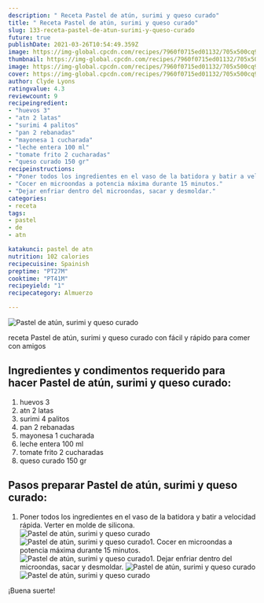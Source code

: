 ```yaml
---
description: " Receta Pastel de atún, surimi y queso curado"
title: " Receta Pastel de atún, surimi y queso curado"
slug: 133-receta-pastel-de-atun-surimi-y-queso-curado
future: true
publishDate: 2021-03-26T10:54:49.359Z
image: https://img-global.cpcdn.com/recipes/7960f0715ed01132/705x500cq90/pastel-de-atun-surimi-y-queso-curado-foto-principal.jpg
thumbnail: https://img-global.cpcdn.com/recipes/7960f0715ed01132/705x500cq90/pastel-de-atun-surimi-y-queso-curado-foto-principal.jpg
image: https://img-global.cpcdn.com/recipes/7960f0715ed01132/705x500cq90/pastel-de-atun-surimi-y-queso-curado-foto-principal.jpg
cover: https://img-global.cpcdn.com/recipes/7960f0715ed01132/705x500cq90/pastel-de-atun-surimi-y-queso-curado-foto-principal.jpg
author: Clyde Lyons
ratingvalue: 4.3
reviewcount: 9
recipeingredient:
- "huevos 3"
- "atn 2 latas"
- "surimi 4 palitos"
- "pan 2 rebanadas"
- "mayonesa 1 cucharada"
- "leche entera 100 ml"
- "tomate frito 2 cucharadas"
- "queso curado 150 gr"
recipeinstructions:
- "Poner todos los ingredientes en el vaso de la batidora y batir a velocidad rápida. Verter en molde de silicona."
- "Cocer en microondas a potencia máxima durante 15 minutos."
- "Dejar enfriar dentro del microondas, sacar y desmoldar."
categories:
- receta
tags:
- pastel
- de
- atn

katakunci: pastel de atn 
nutrition: 102 calories
recipecuisine: Spainish
preptime: "PT27M"
cooktime: "PT41M"
recipeyield: "1"
recipecategory: Almuerzo

---
```



![Pastel de atún, surimi y queso curado](https://img-global.cpcdn.com/recipes/7960f0715ed01132/705x500cq90/pastel-de-atun-surimi-y-queso-curado-foto-principal.jpg)

receta Pastel de atún, surimi y queso curado con fácil y rápido para comer con amigos

<!--inarticleads1-->

## Ingredientes y condimentos requerido para hacer Pastel de atún, surimi y queso curado:

1. huevos 3
1. atn 2 latas
1. surimi 4 palitos
1. pan 2 rebanadas
1. mayonesa 1 cucharada
1. leche entera 100 ml
1. tomate frito 2 cucharadas
1. queso curado 150 gr



<!--inarticleads2-->

## Pasos preparar Pastel de atún, surimi y queso curado:

1. Poner todos los ingredientes en el vaso de la batidora y batir a velocidad rápida. Verter en molde de silicona.
<img src="https://img-global.cpcdn.com/steps/ab6f5a0db3994522/160x128cq70/foto-del-paso-1-de-la-receta-pastel-de-atun-surimi-y-queso-curado.jpg" alt="Pastel de atún, surimi y queso curado"><img src="https://img-global.cpcdn.com/steps/053e4e1b509acf6d/160x128cq70/foto-del-paso-1-de-la-receta-pastel-de-atun-surimi-y-queso-curado.jpg" alt="Pastel de atún, surimi y queso curado">1. Cocer en microondas a potencia máxima durante 15 minutos.
<img src="https://img-global.cpcdn.com/steps/447260d451d72b0c/160x128cq70/foto-del-paso-2-de-la-receta-pastel-de-atun-surimi-y-queso-curado.jpg" alt="Pastel de atún, surimi y queso curado">1. Dejar enfriar dentro del microondas, sacar y desmoldar.
<img src="https://img-global.cpcdn.com/steps/6e3b5aa798014a80/160x128cq70/foto-del-paso-3-de-la-receta-pastel-de-atun-surimi-y-queso-curado.jpg" alt="Pastel de atún, surimi y queso curado"><img src="https://img-global.cpcdn.com/steps/11e2b350928cf33f/160x128cq70/foto-del-paso-3-de-la-receta-pastel-de-atun-surimi-y-queso-curado.jpg" alt="Pastel de atún, surimi y queso curado">


¡Buena suerte!

